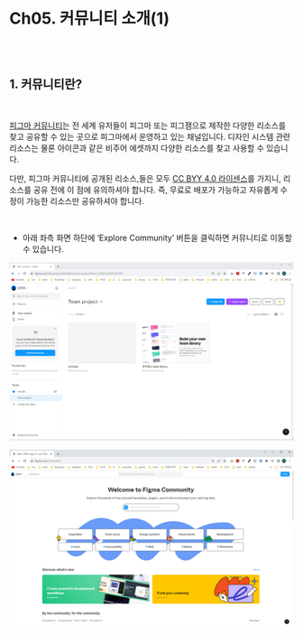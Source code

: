 # Ch05. 커뮤니티 소개(1)

<br>
<br>

## 1. 커뮤니티란?

<br>

[피그마 커뮤니티](https://www.figma.com/community "https://www.figma.com/community")는 전 세계 유저들이 피그마 또는 피그잼으로 제작한 다양한 리소스를 찾고 공유할 수 있는 곳으로 피그마에서 운영하고 있는 채널입니다. 디자인 시스템 관련 리소스는 물론 아이콘과 같은 비주어 에셋까지 다양한 리소스를 찾고 사용할 수 있습니다.   

다만, 피그마 커뮤니티에 공개된 리소스,들은 모두 [CC BYY 4.0 라이센스](https://creativecommons.org/licenses/by/4.0/ "https://creativecommons.org/licenses/by/4.0/")를 가지니, 리소스를 공유 전에 이 점에 유의하셔야 합니다. 즉, 무료로 배포가 가능하고 자유롭게 수정이 가능한 리소스만 공유하셔야 합니다.  

<br>

- 아래 좌측 화면 하단에 ‘Explore Community’ 버튼을 클릭하면 커뮤니티로 이동할 수 있습니다.

![](Files/image%2021.png)  

![](Files/image%2022.png)